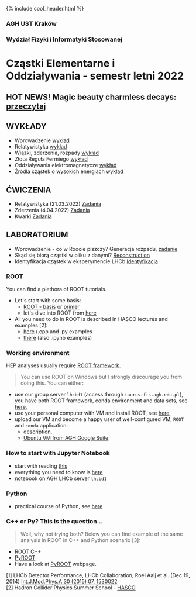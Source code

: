 {% include cool_header.html %}
### AGH UST Kraków
### Wydział Fizyki i Informatyki Stosowanej
# Cząstki Elementarne i Oddziaływania - semestr letni 2022

## HOT NEWS! Magic beauty charmless decays: [przeczytaj ](https://lhcb-outreach.web.cern.ch/2022/03/17/magic-beauty-charmless-decays/)

## WYKŁADY
- Wprowadzenie [wykład](Files/wyklad_1_Introduction.pdf)
- Relatywistyka [wykład](Files/wyklad_2_relatywistyka.pdf)
- Wiązki, zderzenia, rozpady [wykład](Files/wyklad_3_zderzenia.pdf)
- Złota Reguła Fermiego [wykład](Files/wyklad_4_FGR.pdf)
- Oddziaływania elektromagnetycze [wykład](Files/wyklad_4_QED.pdf)
- Źródła cząstek o wysokich energiach  [wykład](Files/wyklad_4_zrodla.pdf)

## ĆWICZENIA
- Relatywistyka (21.03.2022) [Zadania](Files/Zadania_2022_1.pdf)
- Zderzenia (4.04.2022) [Zadania](Files/Zadania_2.pdf)
- Kwarki [Zadania](Files/zadania_3.pdf)
<!--


- Rozpraszanie elektron-proton [wykład](Files/wyklad_5_ep.pdf)
- Model Kwarkowy [wykład](Files/wyklad_7_ModelKwarkowy.pdf)
- Oddziaływania silne [wykład](Files/wyklad_9_silne.pdf)
- Oddziaływania słabe i elektrosłabe [wykład](Files/wyklad_10_EW.pdf)
- Fizyka na LHC [wykład](Files/wyklad_11_LHC_Higgs.pdf)
- Oscylacje zapachu [wykład](Files/Flavour_oscillations.pdf)
-->

## LABORATORIUM
- Wprowadzenie - co w Roocie piszczy? Generacja rozpadu, [zadanie](Files/Lab_2022_TGenPS.pptx)
- Skąd się biorą cząstki w pliku z danymi? [Reconstruction](Files/LAB_reconstruction.pptx)
- Identyfikacja cząstek w eksperymencie LHCb [Identyfikacja](Files/Identyfikacja.pdf)

### ROOT 
 You can find a plethora of ROOT tutorials. 
 - Let's start with some basis:
   - [ROOT - basis](https://root.cern.ch/root/htmldoc/guides/primer/ROOTPrimer.html) or [primer](https://root.cern/primer/)
   - let's dive into ROOT from [here](https://root.cern.ch/root/htmldoc/guides/primer/ROOTPrimerLetter.pdf)
 - All you need to do in ROOT is described in HASCO lectures and examples [2]:
   - [here](https://indico.cern.ch/event/704163/contributions/2936719/) (.cpp and .py examples
   - [there](https://indico.cern.ch/event/788195/contributions/3364842/) (also .ipynb examples)
 
 
<!--

## LABORATORIUM
- Skąd się biorą cząstki w pliku z danymi? [Reconstruction](Files/LAB_reconstruction.pptx)
- Identyfikacja cząstek w eksperymencie LHCb [Identyfikacja](Files/Identyfikacja.pdf)

### J/Psi decay to muons (real data)
- Analiza danych [materiały](Files/LAB_analiza.pdf)

## Particle Physics projects for AGH UST FPACS students
- Materia-antymateria (łamanie CP) [OPIS](Files/projekt_2021.pdf)

## HOT NEWS!
- Evidence of new physics (Measurement of the Positive Muon Anomalous Magnetic Moment) [web page](https://news.fnal.gov/2021/04/first-results-from-fermilabs-muon-g-2-experiment-strengthen-evidence-of-new-physics/) [article](Paper/muong2.pdf)
- Violation of lepton universality (Strengthened hints for a violation of lepton universality in B decays) [article](https://arxiv.org/abs/2103.11769)

## Literature:
- Mark Thomson "Modern Particle Physics", University of Cambridge, 2013 [online resources](https://www.hep.phy.cam.ac.uk/~thomson/MPP/ModernParticlePhysics.html)
- Alessandro Bettini “Introduction to Elementary Particle Physics”  Cambridge University Press, 2014
- Donald H. Perkins "Introduction to High Energy Physics" (4th ed.) Cambridge University Press, 2000 [resources](doi:10.1017/CBO9780511809040)


<!--


## Goals of the course:
   I. Introduction to experimental particle physics. <br>
   II. Study of charm or beauty meson decays in the LHCb experiment with the use of real or simulated data. <br>
   III. Environment for daily work

### LHCb Experiment 
The LHCb (Large Hadron Collider beauty) experiment is one of the four main experiments that operate at the Large Hadron Collider (LHC) at CERN. The experiment is designed to study CP violation, observation of rare decays of beauty and charm particles, and search for New Physics (NP) evidences using indirect measurements. Whereas ATLAS and CMS are general-purpose detector with a broad physics programme spanning from the Standard Model (SM) though supersymmetry (SUSY) to extra dimensions, the LHCb detector is a single-arm forward spectrometer dedicated for studying flavour physics at the LHC. The LHCb programme is thus highly complementary to the direct searches performed at ATLAS and CMS. 

### D meson
D mesons contain charm quark. The lighter D<sup>+</sup> meson contains also one of the lightest quarks (up or down) whereas D<sub>s</sub><sup>+</sup> has a heavier strange quark. Decays of charm mesons involve the change of quark flavour through weak interaction. 

### Project 1: 3-body decay of D meson (real data)

### Project 2: D meson decays to three hadrons (simulated data)
1. Introduction:
   - study the channels of [D<sup>+</sup>](https://pdglive.lbl.gov/Particle.action?init=0&node=S031&home=MXXX035#decayclump_F) and [D<sub>s</sub><sup>+</sup>](https://pdglive.lbl.gov/Particle.action?init=0&node=S034&home=MXXX040#decayclump_A) decays and chose one that contains charge kaons or pions. 
   - draw Feynman diagram of your process and note whereas it is a common or rare decay (we call it favoured or suppressed decay). What type of interaction is responsible for this decay?
   - what information you need to obtain from experiment to observe your process?
2. Data anaysis:
   - study the data set (from AGH cloud, [check access to this site](https://dysk.agh.edu.pl/s/cQ6wLsdCxRjFpa4) ) <br> 
   It contains 160 000 simulated events of D<sup>+</sup> and D<sub>s</sub><sup>+</sup> decays to three hadrons (kaons and pions). 
   - Choose one mode of D meson decay, select candidates,
   - plot distribution of mass and life-time,
   - make fits and compare parameters with theory.
-->   

### Working environment 
HEP analyses usually require [ROOT framework](https://root.cern/). 
> You can use ROOT on Windows but I strongly discourage you from doing this. 
> You can either:
- use our group server `lhcbd1` (access through `taurus.fis.agh.edu.pl`), you have both ROOT framowork, conda environment and data sets, see [here](lhcbd1.md),
- use your personal computer with VM and install ROOT, see [here](https://root.cern/install/),
- upload our VM and become a happy user of well-configured VM, `ROOT` and `conda` application:<br>
   - [description](https://indico.fis.agh.edu.pl/event/1/contributions/88/attachments/62/102/Hands-on-WorkEnv.pdf),<br>
   - [Ubuntu VM from AGH Google Suite](https://drive.google.com/file/d/1fCczgh12l2z8Af-JJszyJlv-Tt14365z/view).

### How to start with Jupyter Notebook
- start with reading [this](https://www.dataquest.io/blog/jupyter-notebook-tutorial/)
- everything you need to know is [here](https://hsf-training.github.io/analysis-essentials/python/01basics.html#Jupyter)
- notebook on AGH LHCb server  `lhcbd1`

### Python 
- practical course of Python, see [here](https://hsf-training.github.io/analysis-essentials/python/README.html)


### C++ or Py? This is the question...
> Well, why not trying both? Below you can find example of the same analysis in ROOT in C++ and Python scenario [3]:
   - [ROOT C++](Files/Tutorial-ROOT.pdf)
   - [PyROOT](Files/Tutorial-PyROOT_2018.pdf)
- Have a look at [PyROOT](https://root.cern/manual/python/) webpage.


[1] LHCb Detector Performance, LHCb Collaboration, Roel Aaij et al. (Dec 19, 2014) [Int.J.Mod.Phys.A 30 (2015) 07, 1530022](https://arxiv.org/abs/1412.6352) <br>
[2] Hadron Collider Physics Summer School - [HASCO](http://hasco.uni-goettingen.de/)

